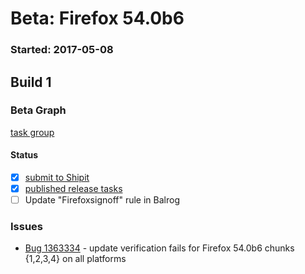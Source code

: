 # Beta: Firefox 54.0b6

### Started: 2017-05-08

## Build 1

### Beta Graph
[task group](https://tools.taskcluster.net/push-inspector/#/lRoNILIzRdi1-blSu6URlw)


#### Status
- [x] [submit to Shipit](https://wiki.mozilla.org/Release:Release_Automation_on_Mercurial:Starting_a_Release#Submit_to_Ship_It)
- [x] [published release tasks](../how-tos/relpro.md#3-publish-release)
- [ ] Update "Firefoxsignoff" rule in Balrog

### Issues
- [Bug 1363334](https://bugzil.la/1363334) - update verification fails for Firefox 54.0b6 chunks {1,2,3,4} on all platforms


